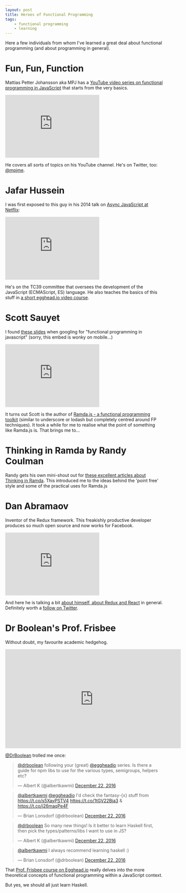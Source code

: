 ```yaml
---
layout: post
title: Heroes of Functional Programming
tags:
    - functional programming
    - learning
---
```


Here a few individuals from whom I've learned a great deal about functional programming (and about programming in general).

# Fun, Fun, Function

Mattias Petter Johansson aka MPJ has a [YouTube video series on functional programming in JavaScript][1] that starts from the very basics.

<div class="iframe-wrap">
    <iframe width="300" height="200" src="https://www.youtube.com/embed/BMUiFMZr7vk?list=PL0zVEGEvSaeEd9hlmCXrk5yUyqUag-n84" frameborder="0" allowfullscreen></iframe>
</div>

He covers all sorts of topics on his YouTube channel. He's on Twitter, too: [@mpjme][2].

# Jafar Hussein

I was first exposed to this guy in his 2014 talk on [Async JavaScript at Netflix][3]:
<div class="iframe-wrap">
    <iframe width="300" height="200" src="https://www.youtube.com/embed/XE692Clb5LU" frameborder="0" allowfullscreen></iframe>
</div>

He's on the TC39 committee that oversees the development of the JavaScript (ECMAScript, ES) language. He also teaches the basics of this stuff in [a short egghead.io video course][4].

# Scott Sauyet

I found [these slides][5] when googling for "functional programming in javascript" (sorry, this embed is wonky on mobile...)

<div class="iframe-wrap">
    <iframe width="300" height="200" src="http://scott.sauyet.com/Javascript/Talk/FunctionalProgramming/" frameborder="0"></iframe>
</div>

It turns out Scott is the author of [Ramda.js - a functional programming toolkit][6] (similar to underscore or lodash but completely centred around FP techniques). It took a while for me to realise what the point of something like Ramda.js is. That brings me to...

# Thinking in Ramda by Randy Coulman

Randy gets his own mini-shout out for [these excellent articles about Thinking in Ramda][7]. This introduced me to the ideas behind the 'point free' style and some of the practical uses for Ramda.js

# Dan Abramaov

Inventor of the Redux framework. This freakishly productive developer produces so much open source and now works for Facebook.

<div class="iframe-wrap">
    <iframe width="300" height="200" src="https://www.youtube.com/embed/xsSnOQynTHs" frameborder="0" allowfullscreen></iframe>
</div>

And here he is talking a bit [about himself, about Redux and React][8] in general. Definitely worth a [follow on Twitter][9].

# Dr Boolean's Prof. Frisbee

Without doubt, my favourite academic hedgehog.

<div class="iframe-wrap">
    <iframe width="560" height="315" src="https://www.youtube.com/embed/h_tkIpwbsxY?list=PLK_hdtAJ4KqX0JOs_KMAmUNTNMRYhWEaC" frameborder="0" allowfullscreen></iframe>
</div>

[@DrBoolean][10] trolled me once:

<blockquote class="twitter-tweet" data-lang="en"><p lang="en" dir="ltr"><a href="https://twitter.com/drboolean">@drboolean</a> following your (great) <a href="https://twitter.com/eggheadio">@eggheadio</a> series. Is there a guide for npm libs to use for the various types, semigroups, helpers etc?</p>&mdash; Albert K (@albertkawmi) <a href="https://twitter.com/albertkawmi/status/811954469659414528">December 22, 2016</a></blockquote>
<script async src="//platform.twitter.com/widgets.js" charset="utf-8"></script>

<blockquote class="twitter-tweet" data-conversation="none" data-lang="en"><p lang="en" dir="ltr"><a href="https://twitter.com/albertkawmi">@albertkawmi</a> <a href="https://twitter.com/eggheadio">@eggheadio</a> I&#39;d check the fantasy-{x} stuff from <a href="https://t.co/s5XayPSTV4">https://t.co/s5XayPSTV4</a> <a href="https://t.co/1tGV22Bja3">https://t.co/1tGV22Bja3</a> &amp; <a href="https://t.co/j26maqPe4F">https://t.co/j26maqPe4F</a></p>&mdash; Brian Lonsdorf (@drboolean) <a href="https://twitter.com/drboolean/status/811964735679643648">December 22, 2016</a></blockquote>
<script async src="//platform.twitter.com/widgets.js" charset="utf-8"></script>

<blockquote class="twitter-tweet" data-conversation="none" data-lang="en"><p lang="en" dir="ltr"><a href="https://twitter.com/drboolean">@drboolean</a> So many new things! Is it better to learn Haskell first, then pick the types/patterns/libs I want to use in JS?</p>&mdash; Albert K (@albertkawmi) <a href="https://twitter.com/albertkawmi/status/811981771357167618">December 22, 2016</a></blockquote>
<script async src="//platform.twitter.com/widgets.js" charset="utf-8"></script>

<blockquote class="twitter-tweet" data-conversation="none" data-lang="en"><p lang="en" dir="ltr"><a href="https://twitter.com/albertkawmi">@albertkawmi</a> I always recommend learning haskell :)</p>&mdash; Brian Lonsdorf (@drboolean) <a href="https://twitter.com/drboolean/status/811984650742530048">December 22, 2016</a></blockquote>
<script async src="//platform.twitter.com/widgets.js" charset="utf-8"></script>

That [Prof. Frisbee course on Egghead.io][11] really delves into the more theoretical concepts of functional programming within a JavaScript context.

But yes, we should all just learn Haskell.

[1]: https://www.youtube.com/playlist?list=PL0zVEGEvSaeEd9hlmCXrk5yUyqUag-n84
[2]: https://twitter.com/mpjme
[3]: https://www.youtube.com/watch?v=XE692Clb5LU
[4]: https://egghead.io/courses/mastering-asynchronous-programming-the-end-of-the-loop
[5]: http://scott.sauyet.com/Javascript/Talk/FunctionalProgramming/
[6]: http://ramdajs.com/
[7]: http://randycoulman.com/blog/categories/thinking-in-ramda/
[8]: https://devchat.tv/js-jabber/179-jsj-redux-and-react-with-dan-abramov
[9]: https://twitter.com/dan_abramov
[10]: https://twitter.com/drboolean
[11]: https://egghead.io/courses/professor-frisby-introduces-composable-functional-javascript